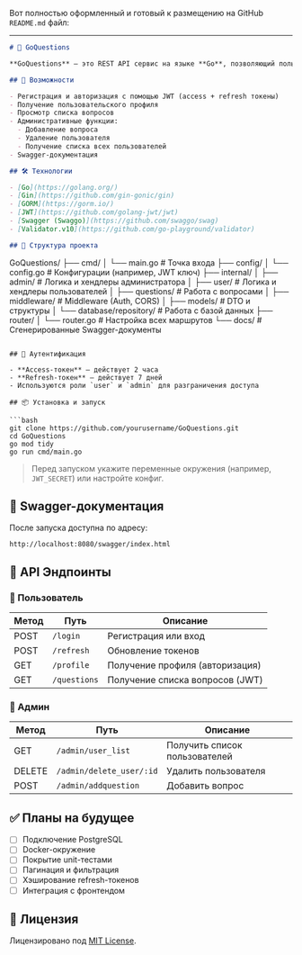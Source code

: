 Вот полностью оформленный и готовый к размещению на GitHub `README.md` файл:

---

```markdown
# 🧠 GoQuestions

**GoQuestions** — это REST API сервис на языке **Go**, позволяющий пользователям проходить авторизацию, просматривать список вопросов, а администраторам — управлять вопросами и пользователями. Реализовано с помощью фреймворка **Gin** и поддерживает авторизацию через **JWT**.

## 🚀 Возможности

- Регистрация и авторизация с помощью JWT (access + refresh токены)
- Получение пользовательского профиля
- Просмотр списка вопросов
- Административные функции:
  - Добавление вопроса
  - Удаление пользователя
  - Получение списка всех пользователей
- Swagger-документация

## 🛠 Технологии

- [Go](https://golang.org/)
- [Gin](https://github.com/gin-gonic/gin)
- [GORM](https://gorm.io/)
- [JWT](https://github.com/golang-jwt/jwt)
- [Swagger (Swaggo)](https://github.com/swaggo/swag)
- [Validator.v10](https://github.com/go-playground/validator)

## 📁 Структура проекта

```

GoQuestions/
├── cmd/
│   └── main.go                  # Точка входа
├── config/
│   └── config.go                # Конфигурации (например, JWT ключ)
├── internal/
│   ├── admin/                   # Логика и хендлеры администратора
│   ├── user/                    # Логика и хендлеры пользователей
│   ├── questions/               # Работа с вопросами
│   ├── middleware/              # Middleware (Auth, CORS)
│   ├── models/                  # DTO и структуры
│   └── database/repository/    # Работа с базой данных
├── router/
│   └── router.go                # Настройка всех маршрутов
└── docs/                        # Сгенерированные Swagger-документы

````

## 🔐 Аутентификация

- **Access-токен** — действует 2 часа  
- **Refresh-токен** — действует 7 дней  
- Используются роли `user` и `admin` для разграничения доступа

## 📦 Установка и запуск

```bash
git clone https://github.com/yourusername/GoQuestions.git
cd GoQuestions
go mod tidy
go run cmd/main.go
````

> Перед запуском укажите переменные окружения (например, `JWT_SECRET`) или настройте конфиг.

## 📘 Swagger-документация

После запуска доступна по адресу:

```
http://localhost:8080/swagger/index.html
```

## 🔗 API Эндпоинты

### 🧑 Пользователь

| Метод | Путь         | Описание                        |
| ----- | ------------ | ------------------------------- |
| POST  | `/login`     | Регистрация или вход            |
| POST  | `/refresh`   | Обновление токенов              |
| GET   | `/profile`   | Получение профиля (авторизация) |
| GET   | `/questions` | Получение списка вопросов (JWT) |

### 🔐 Админ

| Метод  | Путь                     | Описание                      |
| ------ | ------------------------ | ----------------------------- |
| GET    | `/admin/user_list`       | Получить список пользователей |
| DELETE | `/admin/delete_user/:id` | Удалить пользователя          |
| POST   | `/admin/addquestion`     | Добавить вопрос               |

## ✅ Планы на будущее

* [ ] Подключение PostgreSQL
* [ ] Docker-окружение
* [ ] Покрытие unit-тестами
* [ ] Пагинация и фильтрация
* [ ] Хэширование refresh-токенов
* [ ] Интеграция с фронтендом

## 📄 Лицензия

Лицензировано под [MIT License](LICENSE).


```
